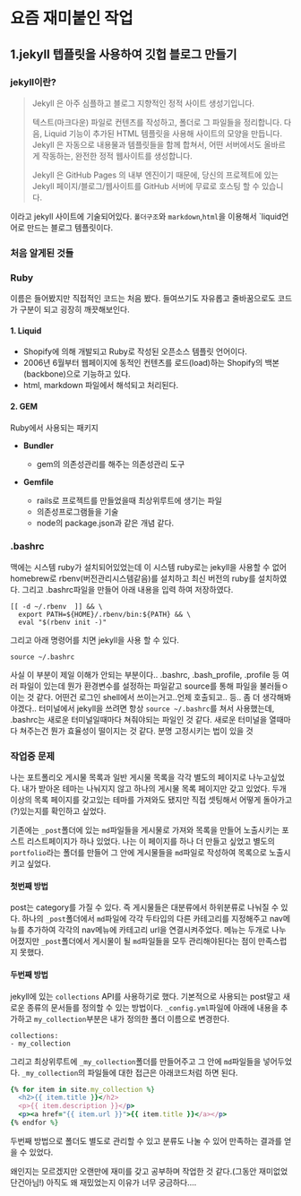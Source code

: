 # 요즘 재미붙인 작업

## 1.jekyll 텝플릿을 사용하여 깃헙 블로그 만들기

### jekyll이란?

> Jekyll 은 아주 심플하고 블로그 지향적인 정적 사이트 생성기입니다.
> 
> 텍스트(마크다운) 파일로 컨텐츠를 작성하고, 폴더로 그 파일들을 정리합니다. 다음, Liquid 기능이 추가된 HTML 템플릿을 사용해 사이트의 모양을 만듭니다. Jekyll 은 자동으로 내용물과 템플릿들을 함께 합쳐서, 어떤 서버에서도 올바르게 작동하는, 완전한 정적 웹사이트를 생성합니다.
>
>Jekyll 은 GitHub Pages 의 내부 엔진이기 때문에, 당신의 프로젝트에 있는 Jekyll 페이지/블로그/웹사이트를 GitHub 서버에 무료로 호스팅 할 수 있습니다.

이라고 jekyll 사이트에 기술되어있다.
`폴더구조`와 `markdown`,`html`을 이용해서 `liquid언어로 만드는 블로그 템플릿이다.

### 처음 알게된 것들

### Ruby
이름은 들어봤지만 직접적인 코드는 처음 봤다. 들여쓰기도 자유롭고 줄바꿈으로도 코드가 구분이 되고 굉장히 깨끗해보인다.


#### 1. Liquid
- Shopify에 의해 개발되고 Ruby로 작성된 오픈소스 템플릿 언어이다.
- 2006년 6월부터 웹페이지에 동적인 컨텐츠를 로드(load)하는 Shopify의 백본(backbone)으로 기능하고 있다.
- html, markdown 파일에서 해석되고 처리된다.

#### 2. GEM
Ruby에서 사용되는 패키지

- **Bundler**
    - gem의 의존성관리를 해주는 의존성관리 도구

- **Gemfile**
  - rails로 프로젝트를 만들었을때 최상위루트에 생기는 파일
  - 의존성프로그램들을 기술
  - node의 package.json과 같은 개념 같다.

### .bashrc

맥에는 시스템 ruby가 설치되어있었는데 이 시스템 ruby로는 jekyll을 사용할 수 없어 homebrew로 rbenv(버전관리시스템같음)를 설치하고 최신 버전의 ruby를 설치하였다.
그리고 .bashrc파일을 만들어 아래 내용을 입력 하여 저장하였다.
```
[[ -d ~/.rbenv  ]] && \
  export PATH=${HOME}/.rbenv/bin:${PATH} && \
  eval "$(rbenv init -)"
```
그리고 아래 명령어를 치면 jekyll을 사용 할 수 있다.
```
source ~/.bashrc
```
사실 이 부분이 제일 이해가 안되는 부분이다..
.bashrc, .bash_profile, .profile 등 여러 파일이 있는데
뭔가 환경변수를 설정하는 파일같고 source를 통해 파일을 불러들ㅇ이는 것 같다.
어떤건 로그인 shell에서 쓰이는거고..언제 호출되고.. 등.. 
좀 더 생각해봐야겠다..
터미널에서 jekyll을 쓰려면 항상 `source ~/.bashrc`를 쳐서 사용했는데,
.bashrc는 새로운 터미널일때마다 쳐줘야되는 파일인 것 같다.
새로운 터미널을 열때마다 쳐주는건 뭔가 효율성이 떨이지는 것 같다.
분명 고정시키는 법이 있을 것

### 작업중 문제
나는 포트폴리오 게시물 목록과 일반 게시물 목록을 각각 별도의 페이지로 나누고싶었다.
내가 받아온 테마는 나눠지지 않고 하나의 게시물 목록 페이지만 갖고 있었다.
두개이상의 목록 페이지를 갖고있는 테마를 가져와도 됐지만 직접 셋팅해서 어떻게 돌아가고(?)있는지를 확인하고 싶었다.

기존에는 `_post`폴더에 있는 `md`파일들을 게시물로 가져와 목록을 만들어 노출시키는 포스트 리스트페이지가 하나 있었다. 나는 이 페이지를 하나 더 만들고 싶었고 별도의 `portfolio`라는 폴더를 만들어 그 안에 게시물들을 `md`파일로 작성하여 목록으로 노출시키고 싶었다.

#### 첫번째 방법
post는 category를 가질 수 있다. 즉 게시물들은 대분류에서 하위분류로 나눠질 수 있다.
하나의 `_post`폴더에서 `md`파일에 각각 두타입의 다른 카테고리를 지정해주고 nav메뉴를 추가하여 각각의 nav메뉴에 카테고리 url을 연결시켜주었다.
메뉴는 두개로 나누어졌지만 `_post`폴더에서 게시물이 될 `md`파일들을 모두 관리해야된다는 점이 만족스럽지 못했다.

#### 두번째 방법
jekyll에 있는 `collections` API를 사용하기로 했다.
기본적으로 사용되는 post말고 새로운 종류의 문서들를 정의할 수 있는 방법이다.
`_config.yml`파일에 아래에 내용을 추가하고 `my_collection`부분은 내가 정의한 폴더 이름으로 변경한다.
```
collections:
- my_collection
```
그리고 최상위루트에 `_my_collection`폴더를 만들어주고 그 안에 `md`파일들을 넣어두었다.
`_my_collection`의 파일들에 대한 접근은 아래코드처럼 하면 된다.

```ruby
{% for item in site.my_collection %}
  <h2>{{ item.title }}</h2>
  <p>{{ item.description }}</p>
  <p><a href="{{ item.url }}">{{ item.title }}</a></p>
{% endfor %}
```
두번째 방법으로 폴더도 별도로 관리할 수 있고 분류도 나눌 수 있어 만족하는 결과를 얻을 수 있었다.

왜인지는 모르겠지만 오랜만에 재미를 갖고 공부하며 작업한 것 같다.(그동안 재미없었단건아님!)
아직도 왜 재밌었는지 이유가 너무 궁금하다....
